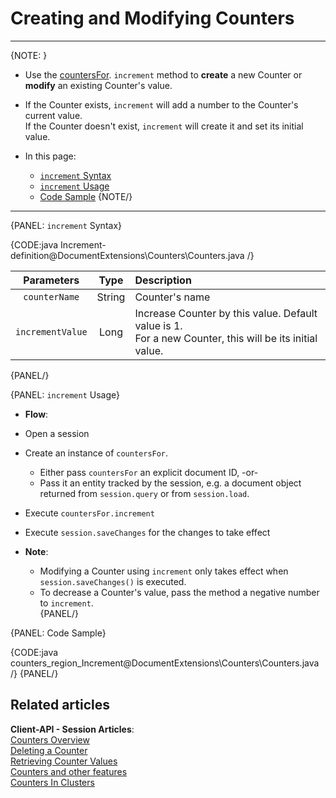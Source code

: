 # Creating and Modifying Counters
---

{NOTE: }

* Use the [countersFor](../../document-extensions/counters/overview#counter-methods-and-the--object). `increment` method to **create** a new Counter or **modify** an existing Counter's value.  

*  If the Counter exists, `increment` will add a number to the Counter's current value.  
   If the Counter doesn't exist, `increment` will create it and set its initial value.  

* In this page:
  - [`increment` Syntax](../../document-extensions/counters/create-or-modify#increment-syntax)
  - [`increment` Usage](../../document-extensions/counters/create-or-modify#increment-usage)
  - [Code Sample](../../document-extensions/counters/create-or-modify#code-sample)
{NOTE/}

---

{PANEL: `increment` Syntax}

{CODE:java Increment-definition@DocumentExtensions\Counters\Counters.java /}

| Parameters | Type | Description |
|:-------------:|:-------------:|:-------------|
| `counterName` |  String | Counter's name |
|`incrementValue` | Long | Increase Counter by this value. Default value is 1. <br> For a new Counter, this will be its initial value. |
{PANEL/}

{PANEL: `increment` Usage}

*  **Flow**:  
  * Open a session  
  * Create an instance of `countersFor`.  
      * Either pass `countersFor` an explicit document ID, -or-  
      * Pass it an entity tracked by the session, e.g. a document object 
        returned from `session.query` or from `session.load`.  
  * Execute `countersFor.increment`
  * Execute `session.saveChanges` for the changes to take effect  

* **Note**:
    * Modifying a Counter using `increment` only takes effect when `session.saveChanges()` is executed.  
    * To decrease a Counter's value, pass the method a negative number to `increment`.  
{PANEL/}

{PANEL: Code Sample}

{CODE:java counters_region_Increment@DocumentExtensions\Counters\Counters.java /}
{PANEL/}

## Related articles

**Client-API - Session Articles**:  
[Counters Overview](../../document-extensions/counters/overview)  
[Deleting a Counter](../../document-extensions/counters/delete)  
[Retrieving Counter Values](../../document-extensions/counters/retrieve-counter-values)  
[Counters and other features](../../document-extensions/counters/counters-and-other-features)  
[Counters In Clusters](../../document-extensions/counters/counters-in-clusters)  
